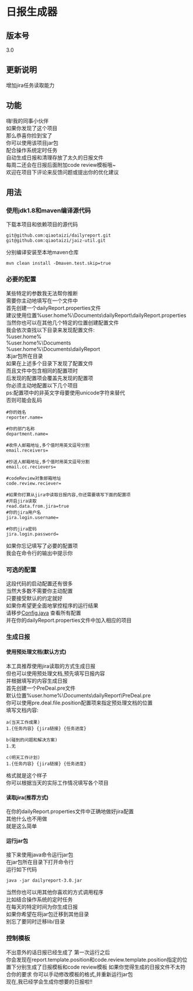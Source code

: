 # 日报生成器

## 版本号
3.0

## 更新说明
增加jira任务读取能力

## 功能
嗨!我的同事小伙伴  
如果你发现了这个项目  
那么恭喜你捡到宝了  
你可以使用该项目jar包  
配合操作系统定时任务  
自动生成日报和清理存放了太久的日报文件  
每周二还会在日报后面附加code review模板哦~  
欢迎在项目下评论来反馈问题或提出你的优化建议

## 用法
### 使用jdk1.8和maven编译源代码
下载本项目和依赖项目的源代码
```
git@github.com:qiaotaizi/dailyreport.git
git@github.com:qiaotaizi/jaiz-util.git
```
分别编译安装至本地maven仓库
```
mvn clean install -Dmaven.test.skip=true
```
### 必要的配置
某些特定的参数我无法帮你推断  
需要你主动地填写在一个文件中  
首先创建一个dailyReport.properties文件  
建议使用位置%user.home%\Documents\dailyReport\dailyReport.properties  
当然你也可以在其他几个特定的位置创建配置文件  
我会依次查找以下目录来发现配置文件:  
%user.home%  
%user.home%\Documents  
%user.home%\Documents\dailyReport  
本jar包所在目录  
如果在上述多个目录下发现了配置文件  
而且文件中包含相同的配置项时  
后发现的配置项会覆盖先发现的配置项  
你必须主动地配置以下几个项目  
ps:配置项中的非英文字母要使用unicode字符来替代  
否则可能会乱码
```
#你的姓名
reporter.name=

#你的部门名称
department.name=

#收件人邮箱地址,多个值时用英文逗号分割
email.receivers=

#抄送人邮箱地址,多个值时用英文逗号分割
email.cc.recievers=

#codeReview对象邮箱地址
code.review.reciever=

#如果你打算从jira中读取日报内容,你还需要填写下面的配置项
#开启jira读取
read.data.from.jira=true
#你的jira用户名
jira.login.username=

#你的jira密码
jira.login.password=
```
如果你忘记填写了必要的配置项  
我会在命令行的输出中提示你

### 可选的配置
这段代码的启动配置还有很多  
当然大多数不需要你主动配置  
只要接受默认的约定就好  
如果你希望更全面地掌控程序的运行结果  
请移步[Config.java](https://github.com/qiaotaizi/dailyreport/blob/master/src/main/java/com/jaiz/dailyreport/config/Config.java)
查看所有配置  
并在你的dailyReport.properties文件中加入相应的项目

### 生成日报
#### 使用预处理文档(默认方式)
本工具推荐使用jira读取的方式生成日报  
但也可以使用预处理文档,预先填写日报内容  
并根据填写的内容生成日报  
首先创建一个PreDeal.pre文件  
默认位置%user.home%\Documents\dailyReport\PreDeal.pre  
你可以使用pre.deal.file.position配置项来指定预处理文档的位置  
填写文档内容:
```
a(当天工作成果)
1.{任务内容} {jira链接} {任务进度}

b(碰到的问题和解决方案)
1.无

c(明天工作计划)
1.{任务内容} {jira链接} {任务进度}
```
格式就是这个样子  
你可以根据当天的实际工作情况填写各个项目
#### 读取jira(推荐方式)
在你的dailyReport.properties文件中正确地做好jira配置  
其他什么也不用做  
就是这么简单

#### 运行jar包
接下来使用java命令运行jar包  
在jar包所在目录下打开命令行  
运行如下代码
```
java -jar dailyreport-3.0.jar
```
当然你也可以用其他你喜欢的方式调用程序  
比如结合操作系统的定时任务  
在每天的特定时间为你生成日报  
如果你希望在将jar包迁移到其他目录  
别忘了要同时迁移lib/目录

### 控制模板
不出意外的话日报已经生成了
第一次运行之后  
你会发现在report.template.position和code.review.template.position指定的位置下分别生成了日报模板和code review模板
如果你觉得生成的日报文件不太符合你的要求
你可以手动修改模板的格式,并重新运行jar包  
现在,我已经学会生成你想要的日报啦!!
